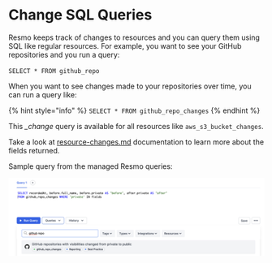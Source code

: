 # Change SQL Queries

Resmo keeps track of changes to resources and you can query them using SQL like regular resources. For example, you want to see your GitHub repositories and you run a query:

`SELECT * FROM github_repo`

When you want to see changes made to your repositories over time, you can run a query like:

{% hint style="info" %}
`SELECT * FROM github_repo_changes`
{% endhint %}

This _\_change_ query is available for all resources like `aws_s3_bucket_changes`.

Take a look at [resource-changes.md](../resources/resource-changes.md "mention") documentation to learn more about the fields returned.

Sample query from the managed Resmo queries:

![](<../.gitbook/assets/Screen Shot 2022-05-25 at 21.16.31.png>)

